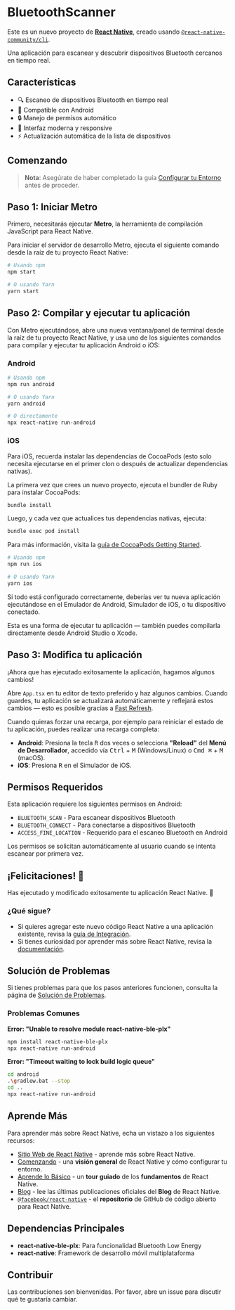 # BluetoothScanner

Este es un nuevo proyecto de [**React Native**](https://reactnative.dev), creado usando [`@react-native-community/cli`](https://github.com/react-native-community/cli).

Una aplicación para escanear y descubrir dispositivos Bluetooth cercanos en tiempo real.

## Características

- 🔍 Escaneo de dispositivos Bluetooth en tiempo real
- 📱 Compatible con Android
- 🔒 Manejo de permisos automático
- 🎨 Interfaz moderna y responsive
- ⚡ Actualización automática de la lista de dispositivos

## Comenzando

> **Nota**: Asegúrate de haber completado la guía [Configurar tu Entorno](https://reactnative.dev/docs/set-up-your-environment) antes de proceder.

## Paso 1: Iniciar Metro

Primero, necesitarás ejecutar **Metro**, la herramienta de compilación JavaScript para React Native.

Para iniciar el servidor de desarrollo Metro, ejecuta el siguiente comando desde la raíz de tu proyecto React Native:

```sh
# Usando npm
npm start

# O usando Yarn
yarn start
```

## Paso 2: Compilar y ejecutar tu aplicación

Con Metro ejecutándose, abre una nueva ventana/panel de terminal desde la raíz de tu proyecto React Native, y usa uno de los siguientes comandos para compilar y ejecutar tu aplicación Android o iOS:

### Android

```sh
# Usando npm
npm run android

# O usando Yarn
yarn android

# O directamente
npx react-native run-android
```

### iOS

Para iOS, recuerda instalar las dependencias de CocoaPods (esto solo necesita ejecutarse en el primer clon o después de actualizar dependencias nativas).

La primera vez que crees un nuevo proyecto, ejecuta el bundler de Ruby para instalar CocoaPods:

```sh
bundle install
```

Luego, y cada vez que actualices tus dependencias nativas, ejecuta:

```sh
bundle exec pod install
```

Para más información, visita la [guía de CocoaPods Getting Started](https://guides.cocoapods.org/using/getting-started.html).

```sh
# Usando npm
npm run ios

# O usando Yarn
yarn ios
```

Si todo está configurado correctamente, deberías ver tu nueva aplicación ejecutándose en el Emulador de Android, Simulador de iOS, o tu dispositivo conectado.

Esta es una forma de ejecutar tu aplicación — también puedes compilarla directamente desde Android Studio o Xcode.

## Paso 3: Modifica tu aplicación

¡Ahora que has ejecutado exitosamente la aplicación, hagamos algunos cambios!

Abre `App.tsx` en tu editor de texto preferido y haz algunos cambios. Cuando guardes, tu aplicación se actualizará automáticamente y reflejará estos cambios — esto es posible gracias a [Fast Refresh](https://reactnative.dev/docs/fast-refresh).

Cuando quieras forzar una recarga, por ejemplo para reiniciar el estado de tu aplicación, puedes realizar una recarga completa:

- **Android**: Presiona la tecla <kbd>R</kbd> dos veces o selecciona **"Reload"** del **Menú de Desarrollador**, accedido vía <kbd>Ctrl</kbd> + <kbd>M</kbd> (Windows/Linux) o <kbd>Cmd ⌘</kbd> + <kbd>M</kbd> (macOS).
- **iOS**: Presiona <kbd>R</kbd> en el Simulador de iOS.

## Permisos Requeridos

Esta aplicación requiere los siguientes permisos en Android:

- `BLUETOOTH_SCAN` - Para escanear dispositivos Bluetooth
- `BLUETOOTH_CONNECT` - Para conectarse a dispositivos Bluetooth
- `ACCESS_FINE_LOCATION` - Requerido para el escaneo Bluetooth en Android

Los permisos se solicitan automáticamente al usuario cuando se intenta escanear por primera vez.

## ¡Felicitaciones! :tada:

Has ejecutado y modificado exitosamente tu aplicación React Native. :partying_face:

### ¿Qué sigue?

- Si quieres agregar este nuevo código React Native a una aplicación existente, revisa la [guía de Integración](https://reactnative.dev/docs/integration-with-existing-apps).
- Si tienes curiosidad por aprender más sobre React Native, revisa la [documentación](https://reactnative.dev/docs/getting-started).

## Solución de Problemas

Si tienes problemas para que los pasos anteriores funcionen, consulta la página de [Solución de Problemas](https://reactnative.dev/docs/troubleshooting).

### Problemas Comunes

**Error: "Unable to resolve module react-native-ble-plx"**
```sh
npm install react-native-ble-plx
npx react-native run-android
```

**Error: "Timeout waiting to lock build logic queue"**
```sh
cd android
.\gradlew.bat --stop
cd ..
npx react-native run-android
```

## Aprende Más

Para aprender más sobre React Native, echa un vistazo a los siguientes recursos:

- [Sitio Web de React Native](https://reactnative.dev) - aprende más sobre React Native.
- [Comenzando](https://reactnative.dev/docs/environment-setup) - una **visión general** de React Native y cómo configurar tu entorno.
- [Aprende lo Básico](https://reactnative.dev/docs/getting-started) - un **tour guiado** de los **fundamentos** de React Native.
- [Blog](https://reactnative.dev/blog) - lee las últimas publicaciones oficiales del **Blog** de React Native.
- [`@facebook/react-native`](https://github.com/facebook/react-native) - el **repositorio** de GitHub de código abierto para React Native.

## Dependencias Principales

- **react-native-ble-plx**: Para funcionalidad Bluetooth Low Energy
- **react-native**: Framework de desarrollo móvil multiplataforma

## Contribuir

Las contribuciones son bienvenidas. Por favor, abre un issue para discutir qué te gustaría cambiar.
